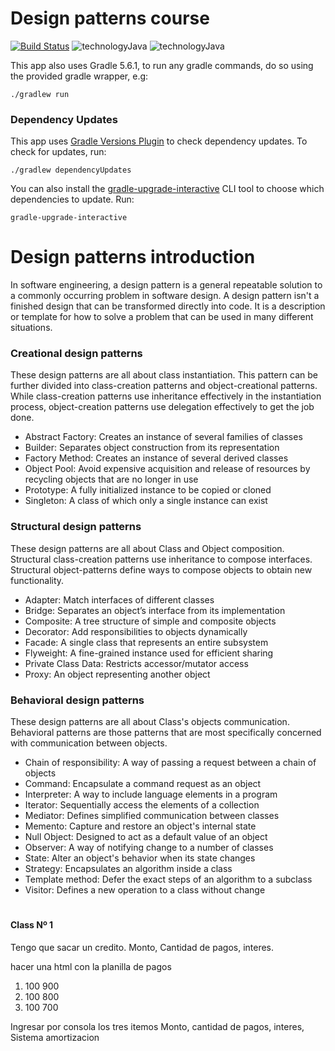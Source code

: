 # Design patterns course

[![Build Status](https://travis-ci.org/joemccann/dillinger.svg?branch=master)](https://travis-ci.org/joemccann/dillinger)  ![technologyJava](https://img.shields.io/badge/JDK-14-blue.svg)     ![technologyJava](https://img.shields.io/badge/Gradle-6.3-blue.svg)

This app also uses Gradle 5.6.1, to run any gradle commands, do so using the provided gradle wrapper, e.g:

```shell script
./gradlew run
```

### Dependency Updates

This app uses [Gradle Versions Plugin](https://github.com/ben-manes/gradle-versions-plugin) to check dependency updates. To check for updates, run:

```shell script
./gradlew dependencyUpdates
```

You can also install the [gradle-upgrade-interactive](https://github.com/kevcodez/gradle-upgrade-interactive) CLI tool to choose which dependencies to update. Run:
```shell script
gradle-upgrade-interactive
```
# Design patterns introduction
In software engineering, a design pattern is a general repeatable solution to a commonly occurring problem in software design. A design pattern isn't a finished design that can be transformed directly into code. It is a description or template for how to solve a problem that can be used in many different situations.

### Creational design patterns
These design patterns are all about class instantiation. This pattern can be further divided into class-creation patterns and object-creational patterns. While class-creation patterns use inheritance effectively in the instantiation process, object-creation patterns use delegation effectively to get the job done.

* Abstract Factory: Creates an instance of several families of classes
* Builder: Separates object construction from its representation
* Factory Method: Creates an instance of several derived classes
* Object Pool: Avoid expensive acquisition and release of resources by recycling objects that are no longer in use
* Prototype: A fully initialized instance to be copied or cloned
* Singleton: A class of which only a single instance can exist

### Structural design patterns 
These design patterns are all about Class and Object composition. Structural class-creation patterns use inheritance to compose interfaces. Structural object-patterns define ways to compose objects to obtain new functionality.
* Adapter: Match interfaces of different classes
* Bridge: Separates an object’s interface from its implementation
* Composite: A tree structure of simple and composite objects
* Decorator: Add responsibilities to objects dynamically
* Facade: A single class that represents an entire subsystem
* Flyweight: A fine-grained instance used for efficient sharing
* Private Class Data: Restricts accessor/mutator access
* Proxy: An object representing another object

### Behavioral design patterns
These design patterns are all about Class's objects communication. Behavioral patterns are those patterns that are most specifically concerned with communication between objects.
* Chain of responsibility: A way of passing a request between a chain of objects
* Command: Encapsulate a command request as an object
* Interpreter: A way to include language elements in a program
* Iterator: Sequentially access the elements of a collection
* Mediator: Defines simplified communication between classes
* Memento: Capture and restore an object's internal state
* Null Object: Designed to act as a default value of an object
* Observer: A way of notifying change to a number of classes
* State: Alter an object's behavior when its state changes
* Strategy: Encapsulates an algorithm inside a class
* Template method: Defer the exact steps of an algorithm to a subclass
* Visitor: Defines a new operation to a class without change

#
#### Class Nº 1
Tengo que sacar un credito. Monto, Cantidad de pagos, interes.

hacer una html con la planilla de pagos


1) 100 900
2) 100 800
3) 100 700

Ingresar por consola los tres itemos Monto, cantidad de pagos, interes, Sistema amortizacion
#

